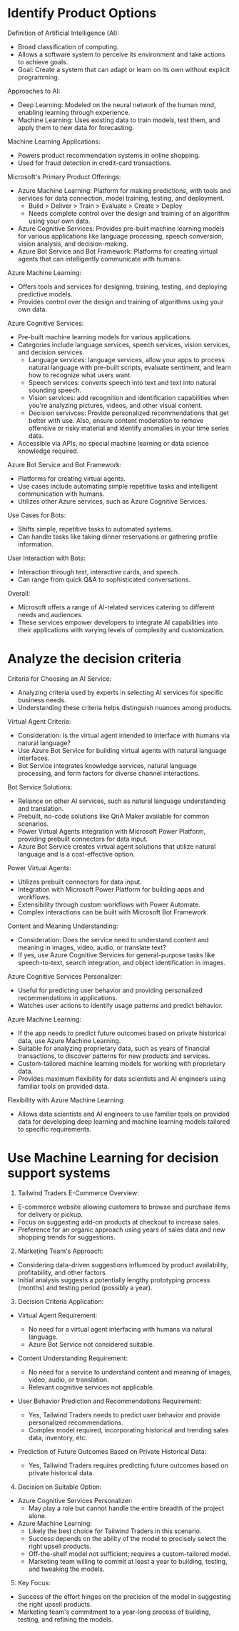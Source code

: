 # Identify Product Options

Definition of Artificial Intelligence (AI):

- Broad classification of computing.
- Allows a software system to perceive its environment and take actions to achieve goals.
- Goal: Create a system that can adapt or learn on its own without explicit programming.

Approaches to AI:

- Deep Learning: Modeled on the neural network of the human mind, enabling learning through experience.
- Machine Learning: Uses existing data to train models, test them, and apply them to new data for forecasting.

Machine Learning Applications:

- Powers product recommendation systems in online shopping.
- Used for fraud detection in credit-card transactions.

Microsoft's Primary Product Offerings:

- Azure Machine Learning: Platform for making predictions, with tools and services for data connection, model training, testing, and deployment.
  - Build > Deliver > Train > Evaluate > Create > Deploy
  - Needs complete control over the design and training of an algorithm using your own data.
- Azure Cognitive Services: Provides pre-built machine learning models for various applications like language processing, speech conversion, vision analysis, and decision-making.
- Azure Bot Service and Bot Framework: Platforms for creating virtual agents that can intelligently communicate with humans.

Azure Machine Learning:

- Offers tools and services for designing, training, testing, and deploying predictive models.
- Provides control over the design and training of algorithms using your own data.

Azure Cognitive Services:

- Pre-built machine learning models for various applications.
- Categories include language services, speech services, vision services, and decision services.
  - Language services: language services, allow your apps to process natural language with pre-built scripts, evaluate sentiment, and learn how to recognize what users want.
  - Speech services: converts speech into text and text into natural sounding speech.
  - Vision services: add recognition and identification capabilities when you're analyzing pictures, videos, and other visual content.
  - Decision servivces: Provide personalized recommendations that get better with use. Also, ensure content moderation to remove offensive or risky material and identify anomalies in your time series data.
- Accessible via APIs, no special machine learning or data science knowledge required.

Azure Bot Service and Bot Framework:

- Platforms for creating virtual agents.
- Use cases include automating simple repetitive tasks and intelligent communication with humans.
- Utilizes other Azure services, such as Azure Cognitive Services.

Use Cases for Bots:

- Shifts simple, repetitive tasks to automated systems.
- Can handle tasks like taking dinner reservations or gathering profile information.

User Interaction with Bots:

- Interaction through text, interactive cards, and speech.
- Can range from quick Q&A to sophisticated conversations.

Overall:

- Microsoft offers a range of AI-related services catering to different needs and audiences.
- These services empower developers to integrate AI capabilities into their applications with varying levels of complexity and customization.

<h2></h2>

# Analyze the decision criteria

Criteria for Choosing an AI Service:

- Analyzing criteria used by experts in selecting AI services for specific business needs.
- Understanding these criteria helps distinguish nuances among products.

Virtual Agent Criteria:

- Consideration: Is the virtual agent intended to interface with humans via natural language?
- Use Azure Bot Service for building virtual agents with natural language interfaces.
- Bot Service integrates knowledge services, natural language processing, and form factors for diverse channel interactions.

Bot Service Solutions:

- Reliance on other AI services, such as natural language understanding and translation.
- Prebuilt, no-code solutions like QnA Maker available for common scenarios.
- Power Virtual Agents integration with Microsoft Power Platform, providing prebuilt connectors for data input.
- Azure Bot Service creates virtual agent solutions that utilize natural language and is a cost-effective option. 

Power Virtual Agents:

- Utilizes prebuilt connectors for data input.
- Integration with Microsoft Power Platform for building apps and workflows.
- Extensibility through custom workflows with Power Automate.
- Complex interactions can be built with Microsoft Bot Framework.

Content and Meaning Understanding:

- Consideration: Does the service need to understand content and meaning in images, video, audio, or translate text?
- If yes, use Azure Cognitive Services for general-purpose tasks like speech-to-text, search integration, and object identification in images.

Azure Cognitive Services Personalizer:

- Useful for predicting user behavior and providing personalized recommendations in applications.
- Watches user actions to identify usage patterns and predict behavior.

Azure Machine Learning:

- If the app needs to predict future outcomes based on private historical data, use Azure Machine Learning.
- Suitable for analyzing proprietary data, such as years of financial transactions, to discover patterns for new products and services.
- Custom-tailored machine learning models for working with proprietary data.
- Provides maximum flexibility for data scientists and AI engineers using familiar tools on provided data.

Flexibility with Azure Machine Learning:

- Allows data scientists and AI engineers to use familiar tools on provided data for developing deep learning and machine learning models tailored to specific requirements.

<h2></h2>

# Use Machine Learning for decision support systems

1. Tailwind Traders E-Commerce Overview:

- E-commerce website allowing customers to browse and purchase items for delivery or pickup.
- Focus on suggesting add-on products at checkout to increase sales.
- Preference for an organic approach using years of sales data and new shopping trends for suggestions.

2. Marketing Team's Approach:

- Considering data-driven suggestions influenced by product availability, profitability, and other factors.
- Initial analysis suggests a potentially lengthy prototyping process (months) and testing period (possibly a year).

3. Decision Criteria Application:

- Virtual Agent Requirement:
  - No need for a virtual agent interfacing with humans via natural language.
  - Azure Bot Service not considered suitable.
- Content Understanding Requirement:
  - No need for a service to understand content and meaning of images, video, audio, or translation.
  - Relevant cognitive services not applicable.

- User Behavior Prediction and Recommendations Requirement:
  - Yes, Tailwind Traders needs to predict user behavior and provide personalized recommendations.
  - Complex model required, incorporating historical and trending sales data, inventory, etc.
- Prediction of Future Outcomes Based on Private Historical Data:
  - Yes, Tailwind Traders requires predicting future outcomes based on private historical data.

4. Decision on Suitable Option:

- Azure Cognitive Services Personalizer:
  - May play a role but cannot handle the entire breadth of the project alone.
- Azure Machine Learning:
  - Likely the best choice for Tailwind Traders in this scenario.
  - Success depends on the ability of the model to precisely select the right upsell products.  
  - Off-the-shelf model not sufficient; requires a custom-tailored model.
  - Marketing team willing to commit at least a year to building, testing, and tweaking the models.

5. Key Focus:

- Success of the effort hinges on the precision of the model in suggesting the right upsell products.
- Marketing team's commitment to a year-long process of building, testing, and refining the models.
